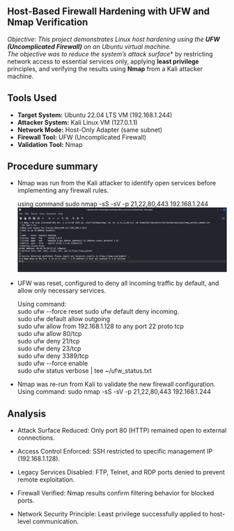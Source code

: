 ## Host-Based Firewall Hardening with UFW and Nmap Verification

**Objective:* This project demonstrates Linux host hardening using the **UFW (Uncomplicated Firewall)** on an Ubuntu virtual machine.  
The objective was to reduce the system’s attack surface** by restricting network access to essential services only, applying **least privilege** principles, and verifying the results using **Nmap** from a Kali attacker machine.

## Tools Used
- **Target System:** Ubuntu 22.04 LTS VM (192.168.1.244)
- **Attacker System:**  Kali Linux VM (127.0.1.1) 
- **Network Mode:**  Host-Only Adapter (same subnet) 
- **Firewall Tool:** UFW (Uncomplicated Firewall) 
- **Validation Tool:** Nmap 

## Procedure summary
- Nmap was run from the Kali attacker to identify open services before implementing any firewall rules.

  using command sudo nmap -sS -sV -p 21,22,80,443 192.168.1.244
![nmap scan](../UFW_firewall_hardening/Screenshots/nmap_scan_before_firewall_rule.png)
- UFW was reset, configured to deny all incoming traffic by default, and allow only necessary services.

  Using command: <br/>
sudo ufw --force reset
sudo ufw default deny incoming. <br/>
sudo ufw default allow outgoing <br/>
sudo ufw allow from 192.168.1.128 to any port 22 proto tcp <br/>
sudo ufw allow 80/tcp <br/>
sudo ufw deny 21/tcp <br/>
sudo ufw deny 23/tcp <br/>
sudo ufw deny 3389/tcp <br/>
sudo ufw --force enable <br/>
sudo ufw status verbose | tee ~/ufw_status.txt <br/>

- Nmap was re-run from Kali to validate the new firewall configuration.
 Using command: sudo nmap -sS -sV -p 21,22,80,443 192.168.1.244


## Analysis
- Attack Surface Reduced: Only port 80 (HTTP) remained open to external connections.

- Access Control Enforced: SSH restricted to specific management IP (192.168.1.128).

- Legacy Services Disabled: FTP, Telnet, and RDP ports denied to prevent remote exploitation.

- Firewall Verified: Nmap results confirm filtering behavior for blocked ports.

- Network Security Principle: Least privilege successfully applied to host-level communication.

  

